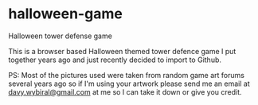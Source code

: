 # halloween-game
Halloween tower defense game

This is a browser based Halloween themed tower defence game I put together years ago and just recently decided to import to Github.

PS: Most of the pictures used were taken from random game art forums several years ago so if I'm using your artwork please send me an email at davy.wybiral@gmail.com at me so I can take it down or give you credit.